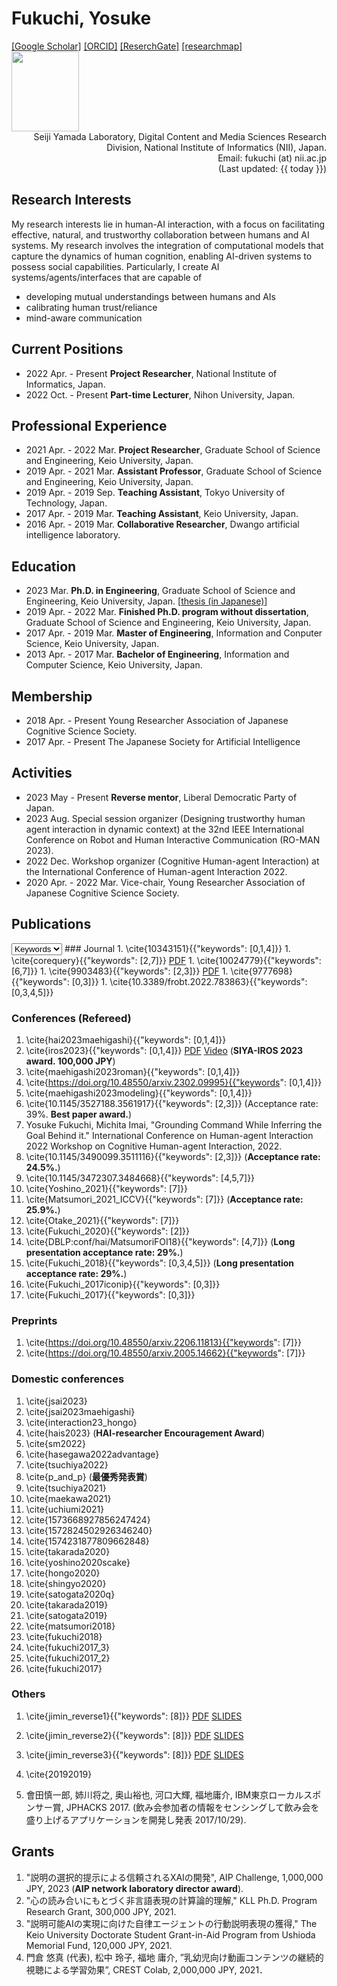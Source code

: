 <div id="header" class="clearfix">
<h1 id="my_name"> Fukuchi, Yosuke</h1>
<div id="header_right">
<a href="https://scholar.google.co.jp/citations?user=If95M5sAAAAJ">[Google Scholar]</a>
<a href="https://orcid.org/0000-0002-7514-9040">[ORCID]</a>
<a href="https://www.researchgate.net/profile/Yosuke-Fukuchi">[ReserchGate]</a>
<a href="https://researchmap.jp/fuku5">[researchmap]</a>
<br>
<img src="https://scholar.googleusercontent.com/citations?view_op=view_photo&user=If95M5sAAAAJ&citpid=3" height="128" width="108">
</div>
</div>

<div style="text-align: right;">
<!--
Imai Laboratory, Dept. of Information & Computer Science, Faculty of Science & Technology, Keio University<br>
3-14-1 Hiyoshi, Kohoku-ku, Yokohama, Kanagawa 223-8522, Japan<br>
Email: fukuchi (at) ailab.ics.keio.ac.jp 
-->
Seiji Yamada Laboratory, Digital Content and Media Sciences Research Division, National Institute of Informatics (NII), Japan.<br>
Email: fukuchi (at) nii.ac.jp <br>
(Last updated: {{  today  }})
</div>

## Research Interests
My research interests lie in human-AI interaction, with a focus on facilitating effective, natural, and trustworthy collaboration between humans and AI systems.
My research involves the integration of computational models that capture the dynamics of human cognition, enabling AI-driven systems to possess social capabilities.
Particularly, I create AI systems/agents/interfaces that are capable of
  - developing mutual understandings between humans and AIs 
  - calibrating human trust/reliance
  - mind-aware communication

## Current Positions
- 2022 Apr. - Present **Project Researcher**, National Institute of Informatics, Japan.
- 2022 Oct. - Present **Part-time Lecturer**, Nihon University, Japan.


## Professional Experience
- 2021 Apr. - 2022 Mar. **Project Researcher**, Graduate School of Science and Engineering, Keio University, Japan.
- 2019 Apr. - 2021 Mar. **Assistant Professor**, Graduate School of Science and Engineering, Keio University, Japan.
- 2019 Apr. - 2019 Sep. **Teaching Assistant**, Tokyo University of Technology, Japan.
- 2017 Apr. - 2019 Mar. **Teaching Assistant**, Keio University, Japan.
- 2016 Apr. - 2019 Mar. **Collaborative Researcher**, Dwango artificial intelligence laboratory.


## Education
- 2023 Mar. **Ph.D. in Engineering**, Graduate School of Science and Engineering, Keio University, Japan. [<a href="/phd_thesis.html">thesis (in Japanese)</a>]
- 2019 Apr. - 2022 Mar. **Finished Ph.D. program without dissertation**, Graduate School of Science and Engineering, Keio University, Japan.
- 2017 Apr. - 2019 Mar. **Master of Engineering**, Information and Conputer Science, Keio University, Japan.
- 2013 Apr. - 2017 Mar. **Bachelor of Engineering**, Information and Computer Science, Keio University, Japan.


## Membership
- 2018 Apr. - Present Young Researcher Association of Japanese Cognitive Science Society.
- 2017 Apr. - Present The Japanese Society for Artificial Intelligence

<!--


- 2018 Apr. - Present **Vice-chair**, Young Researcher Association of Japanese Cognitive Science Society.
-->




## Activities
- 2023 May - Present **Reverse mentor**,  Liberal Democratic Party of Japan.
- 2023 Aug. Special session organizer (Designing trustworthy human agent interaction in dynamic context) at the 32nd IEEE International Conference on Robot and Human Interactive Communication (RO-MAN 2023).
- 2022 Dec. Workshop organizer (Cognitive Human-agent Interaction) at the International Conference of Human-agent Interaction 2022. 
- 2020 Apr. - 2022 Mar. Vice-chair, Young Researcher Association of Japanese Cognitive Science Society.


## Publications
<div id="data-const" style="display:none;" data-keyword-list='["Explainable AI", "AI Reliability Communication", "Intelligent UI", "Reinforcement learning", "Cognitive modeling", "Theory of mind", "Education", "Dialogue and context", "Policy making"]'></div>
<select id="keyword-selector" size="1">
<option value="">Keywords</option>
</select>
<!-- 
  keywords: 
  [(0, 'Explainable AI'), (1, 'AI Reliability Communication'), (2, 'Intelligent UI'), (3, 'Reinforcement learning'), (4, 'Cognitive modeling'), (5, 'Theory of mind'), (6, 'Education'), (7, 'Dialogue and context')]
-->
### Journal
1. \cite{10343151}{{"keywords": [0,1,4]}}
1. \cite{corequery}{{"keywords": [2,7]}} <a href="https://drive.google.com/file/d/1fWg1RUwhl5z8XPBQUCxBctV1O8SPNr-P/view?usp=sharing">PDF</a>
1. \cite{10024779}{{"keywords": [6,7]}}
1. \cite{9903483}{{"keywords": [2,3]}} <a href="https://drive.google.com/file/d/15gIiAU_cUPUeTjXJDpDe0PEXJ9nE_Id9/view?usp=sharing">PDF</a>
1. \cite{9777698}{{"keywords": [0,3]}}
1. \cite{10.3389/frobt.2022.783863}{{"keywords": [0,3,4,5]}}


### Conferences (Refereed)
1. \cite{hai2023maehigashi}{{"keywords": [0,1,4]}}
1. \cite{iros2023}{{"keywords": [0,1,4]}} <a href="https://drive.google.com/file/d/1DO4z8m2zwKzlRVqFsWJZucYpXdz5jC9D/view?usp=sharing">PDF</a> <a href="https://drive.google.com/file/d/1Dbnzoq3CQYGCWkARIxozvI_hk6rgCpz9/view?usp=sharing">Video</a> (<strong>SIYA-IROS 2023 award. 100,000 JPY</strong>)
1. \cite{maehigashi2023roman}{{"keywords": [0,1,4]}}
1. \cite{https://doi.org/10.48550/arxiv.2302.09995}{{"keywords": [0,1,4]}}
1. \cite{maehigashi2023modeling}{{"keywords": [0,1,4]}}
1. \cite{10.1145/3527188.3561917}{{"keywords": [2,3]}} (Acceptance rate: 39%. <strong>Best paper award.</strong>)
1. <span class="underdot">Yosuke Fukuchi</span>, Michita Imai, "Grounding Command While Inferring the Goal Behind it." International Conference on Human-agent Interaction 2022 Workshop on Cognitive Human-agent Interaction, 2022.
1. \cite{10.1145/3490099.3511116}{{"keywords": [2,3]}} (<strong>Acceptance rate: 24.5%.</strong>)
1. \cite{10.1145/3472307.3484668}{{"keywords": [4,5,7]}}
1. \cite{Yoshino_2021}{{"keywords": [7]}}
1. \cite{Matsumori_2021_ICCV}{{"keywords": [7]}} (<strong>Acceptance rate: 25.9%.</strong>)
1. \cite{Otake_2021}{{"keywords": [7]}}
1. \cite{Fukuchi_2020}{{"keywords": [2]}}
1. \cite{DBLP:conf/hai/MatsumoriFOI18}{{"keywords": [4,7]}} (<strong>Long presentation acceptance rate: 29%.</strong>)
1. \cite{Fukuchi_2018}{{"keywords": [0,3,4,5]}} (<strong>Long presentation acceptance rate: 29%.</strong>)
1. \cite{Fukuchi_2017iconip}{{"keywords": [0,3]}}
1. \cite{Fukuchi_2017}{{"keywords": [0,3]}}




### Preprints
1. \cite{https://doi.org/10.48550/arxiv.2206.11813}{{"keywords": [7]}}
1. \cite{https://doi.org/10.48550/arxiv.2005.14662}{{"keywords": [7]}}


### Domestic conferences
1. \cite{jsai2023}
1. \cite{jsai2023maehigashi}
1. \cite{interaction23_hongo}
1. \cite{hais2023} (<strong>HAI-researcher Encouragement Award</strong>)
1. \cite{sm2022}
1. \cite{hasegawa2022advantage}
1. \cite{tsuchiya2022}
1. \cite{p_and_p} (<strong>最優秀発表賞</strong>)
1. \cite{tsuchiya2021}
1. \cite{maekawa2021}
1. \cite{uchiumi2021}
1. \cite{1573668927856247424}
1. \cite{1572824502926346240}
1. \cite{1574231877809662848}
1. \cite{takarada2020}
1. \cite{yoshino2020scake}
1. \cite{hongo2020}
1. \cite{shingyo2020}
1. \cite{satogata2020q}
1. \cite{takarada2019}
1. \cite{satogata2019}
1. \cite{matsumori2018}
1. \cite{fukuchi2018}
1. \cite{fukuchi2017_3}
1. \cite{fukuchi2017_2}
1. \cite{fukuchi2017}



### Others
1. \cite{jimin_reverse1}{{"keywords": [8]}} <a href="/files/206994_1.pdf#page=8">PDF</a>  <a href="/files/206994_2.pdf#page=1">SLIDES</a>
1. \cite{jimin_reverse2}{{"keywords": [8]}} <a href="/files/206994_1.pdf#page=27">PDF</a> <a href="/files/206994_2.pdf#page=11">SLIDES</a>
1. \cite{jimin_reverse3}{{"keywords": [8]}} <a href="/files/206994_1.pdf#page=54">PDF</a> <a href="/files/206994_2.pdf#page=35">SLIDES</a>

1. \cite{20192019}
1. 會田慎一郎, 姉川将之, 奥山裕也, 河口大輝, <span class="underdot">福地庸介</span>, IBM東京ローカルスポンサー賞,  JPHACKS 2017. (飲み会参加者の情報をセンシングして飲み会を盛り上げるアプリケーションを開発し発表 2017/10/29).







## Grants
1. "説明の選択的提示による信頼されるXAIの開発", AIP Challenge, 1,000,000 JPY, 2023 (<strong>AIP network laboratory director award</strong>).
1. "心の読み合いにもとづく非言語表現の計算論的理解," KLL Ph.D. Program Research Grant, 300,000 JPY, 2021.
1. "説明可能AIの実現に向けた自律エージェントの行動説明表現の獲得," The Keio University Doctorate Student Grant-in-Aid Program from Ushioda Memorial Fund, 120,000 JPY, 2021.
1. 門倉 悠真 (代表), 松中 玲子, 福地 庸介, ”乳幼児向け動画コンテンツの継続的視聴による学習効果”, CREST Colab, 2,000,000 JPY, 2021．




<script>
var keywords = $("#data-const").data()["keywordList"];
var keyword_selector = $("#keyword-selector");

function display_selected_publications(keyword) {
  $('.publication_element').each(function() {
      var data = $(this).data();
      if (("keywords" in data) && data['keywords'].includes(keyword)) {
        $(this).css("background-color", "#FFEF6E");
      }
  });
    
}
function reset_publication_selection() {
  $('.publication_element').each(function() {
      $(this).css("background-color", "");
  });
}
keyword_selector.change(function(){
  var val = $(this).val();
  reset_publication_selection();
  if (val != "") {
    display_selected_publications(parseInt(val));
  }
});

for (i in keywords) {
  console.log(keywords[i]);
  option = $("<option>").val(i).text(keywords[i]);
  keyword_selector.append(option);
}
</script>

